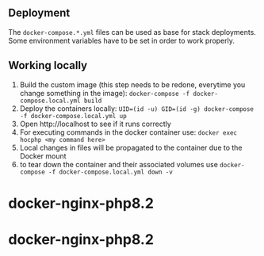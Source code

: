 ## Deployment

The `docker-compose.*.yml` files can be used as base for stack deployments. Some environment variables have to be set in order to work properly.

## Working locally

1. Build the custom image (this step needs to be redone, everytime you change something in the image):
 `docker-compose -f docker-compose.local.yml build`
2. Deploy the containers locally: `UID=(id -u) GID=(id -g) docker-compose -f docker-compose.local.yml up`
3. Open http://localhost to see if it runs correctly
4. For executing commands in the docker container use: `docker exec hocphp <my command here>`
5. Local changes in files will be propagated to the container due to the Docker mount
6. to tear down the container and their associated volumes use `docker-compose -f docker-compose.local.yml down -v`
# docker-nginx-php8.2
# docker-nginx-php8.2
